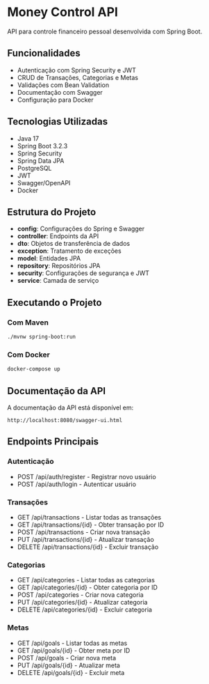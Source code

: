 # Money Control API

API para controle financeiro pessoal desenvolvida com Spring Boot.

## Funcionalidades

- Autenticação com Spring Security e JWT
- CRUD de Transações, Categorias e Metas
- Validações com Bean Validation
- Documentação com Swagger
- Configuração para Docker

## Tecnologias Utilizadas

- Java 17
- Spring Boot 3.2.3
- Spring Security
- Spring Data JPA
- PostgreSQL
- JWT
- Swagger/OpenAPI
- Docker

## Estrutura do Projeto

- **config**: Configurações do Spring e Swagger
- **controller**: Endpoints da API
- **dto**: Objetos de transferência de dados
- **exception**: Tratamento de exceções
- **model**: Entidades JPA
- **repository**: Repositórios JPA
- **security**: Configurações de segurança e JWT
- **service**: Camada de serviço

## Executando o Projeto

### Com Maven

```bash
./mvnw spring-boot:run
```

### Com Docker

```bash
docker-compose up
```

## Documentação da API

A documentação da API está disponível em:

```
http://localhost:8080/swagger-ui.html
```

## Endpoints Principais

### Autenticação

- POST /api/auth/register - Registrar novo usuário
- POST /api/auth/login - Autenticar usuário

### Transações

- GET /api/transactions - Listar todas as transações
- GET /api/transactions/{id} - Obter transação por ID
- POST /api/transactions - Criar nova transação
- PUT /api/transactions/{id} - Atualizar transação
- DELETE /api/transactions/{id} - Excluir transação

### Categorias

- GET /api/categories - Listar todas as categorias
- GET /api/categories/{id} - Obter categoria por ID
- POST /api/categories - Criar nova categoria
- PUT /api/categories/{id} - Atualizar categoria
- DELETE /api/categories/{id} - Excluir categoria

### Metas

- GET /api/goals - Listar todas as metas
- GET /api/goals/{id} - Obter meta por ID
- POST /api/goals - Criar nova meta
- PUT /api/goals/{id} - Atualizar meta
- DELETE /api/goals/{id} - Excluir meta
